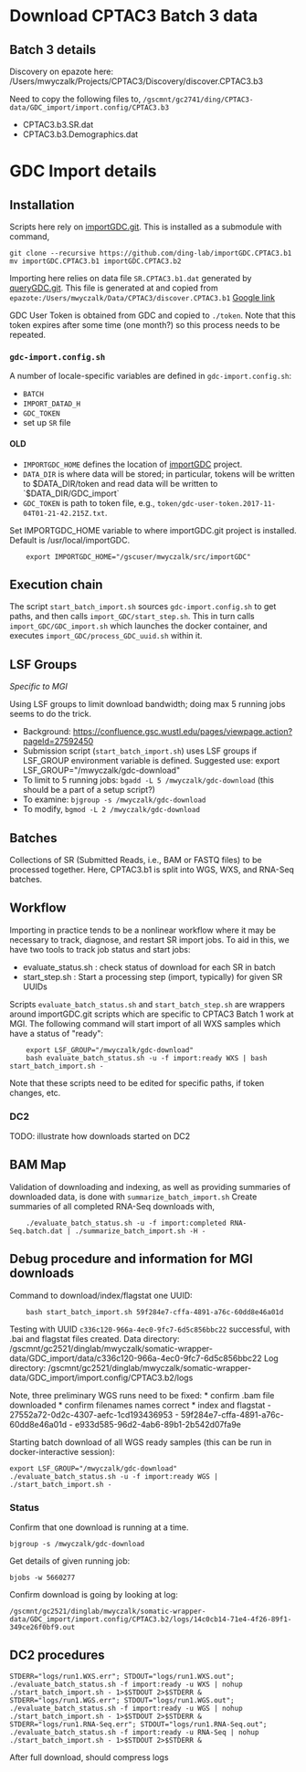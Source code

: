 # Download CPTAC3 Batch 3 data

## Batch 3 details

Discovery on epazote here: /Users/mwyczalk/Projects/CPTAC3/Discovery/discover.CPTAC3.b3

Need to copy the following files to, `/gscmnt/gc2741/ding/CPTAC3-data/GDC_import/import.config/CPTAC3.b3`

* CPTAC3.b3.SR.dat
* CPTAC3.b3.Demographics.dat



# GDC Import details
## Installation

Scripts here rely on [importGDC.git](/gscuser/mwyczalk/src/importGDC). This is installed as a submodule with command,
```
git clone --recursive https://github.com/ding-lab/importGDC.CPTAC3.b1
mv importGDC.CPTAC3.b1 importGDC.CPTAC3.b2
```

Importing here relies on data file `SR.CPTAC3.b1.dat` generated by [queryGDC.git](https://github.com/ding-lab/queryGDC).  This file is generated at and copied
from `epazote:/Users/mwyczalk/Data/CPTAC3/discover.CPTAC3.b1` 
[Google link](https://drive.google.com/open?id=1-GBKph16nUPtJ0LIMXQgfHqulMEcaA01)

GDC User Token is obtained from GDC and copied to `./token`.
Note that this token expires after some time (one month?) so this process needs to be repeated.  

### `gdc-import.config.sh`
A number of locale-specific variables are defined in `gdc-import.config.sh`:

* `BATCH`
* `IMPORT_DATAD_H`
* `GDC_TOKEN`
* set up `SR` file

#### OLD 

* `IMPORTGDC_HOME` defines the location of [importGDC](https://github.com/ding-lab/importGDC) project.
* `DATA_DIR` is where data will be stored; in particular, tokens will be written to $DATA_DIR/token and read data will be written to `$DATA_DIR/GDC_import` 
* `GDC_TOKEN` is path to token file, e.g., `token/gdc-user-token.2017-11-04T01-21-42.215Z.txt`.

Set IMPORTGDC_HOME variable to where importGDC.git project is installed.  Default is /usr/local/importGDC.  
```
    export IMPORTGDC_HOME="/gscuser/mwyczalk/src/importGDC"
```

## Execution chain

The script `start_batch_import.sh` sources `gdc-import.config.sh` to get paths, and then calls `import_GDC/start_step.sh`.
This in turn calls `import_GDC/GDC_import.sh` which launches the docker container, and executes `import_GDC/process_GDC_uuid.sh` within it.

## LSF Groups

*Specific to MGI*

Using LSF groups to limit download bandwidth; doing max 5 running jobs seems to do the trick.
* Background: https://confluence.gsc.wustl.edu/pages/viewpage.action?pageId=27592450
* Submission script (`start_batch_import.sh`) uses LSF groups if LSF_GROUP environment variable is defined.  Suggested use:
    export LSF_GROUP="/mwyczalk/gdc-download"
* To limit to 5 running jobs: `bgadd -L 5 /mwyczalk/gdc-download`  (this should be a part of a setup script?)
* To examine: `bjgroup -s /mwyczalk/gdc-download`
* To modify, `bgmod -L 2 /mwyczalk/gdc-download`

## Batches

Collections of SR (Submitted Reads, i.e., BAM or FASTQ files) to be processed together.  Here, CPTAC3.b1 is split
into WGS, WXS, and RNA-Seq batches.

## Workflow

Importing in practice tends to be a nonlinear workflow where it may be necessary to track, diagnose, and restart SR import jobs.
To aid in this, we have two tools to track job status and start jobs:
* evaluate_status.sh : check status of download for each SR in batch
* start_step.sh : Start a processing step (import, typically) for given SR UUIDs

Scripts `evaluate_batch_status.sh` and `start_batch_step.sh` are wrappers around importGDC.git scripts which are specific to CPTAC3 Batch 1 work at MGI.
The following command will start import of all WXS samples which have a status of "ready":
```
    export LSF_GROUP="/mwyczalk/gdc-download"
    bash evaluate_batch_status.sh -u -f import:ready WXS | bash start_batch_import.sh -
```
Note that these scripts need to be edited for specific paths, if token changes, etc.

### DC2
TODO: illustrate how downloads started on DC2


## BAM Map

Validation of downloading and indexing, as well as providing summaries of downloaded data, is done with `summarize_batch_import.sh`
Create summaries of all completed RNA-Seq downloads with,
```
    ./evaluate_batch_status.sh -u -f import:completed RNA-Seq.batch.dat | ./summarize_batch_import.sh -H -

```


## Debug procedure and information for MGI downloads

Command to download/index/flagstat one UUID:
```
    bash start_batch_import.sh 59f284e7-cffa-4891-a76c-60dd8e46a01d
```

Testing with UUID `c336c120-966a-4ec0-9fc7-6d5c856bbc22` successful, with .bai and flagstat files created.  Data directory:
    /gscmnt/gc2521/dinglab/mwyczalk/somatic-wrapper-data/GDC_import/data/c336c120-966a-4ec0-9fc7-6d5c856bbc22
Log directory:
    /gscmnt/gc2521/dinglab/mwyczalk/somatic-wrapper-data/GDC_import/import.config/CPTAC3.b2/logs

Note, three preliminary WGS runs need to be fixed:
    * confirm .bam file downloaded
    * confirm filenames names correct
    * index and flagstat
    - 27552a72-0d2c-4307-aefc-1cd193436953
    - 59f284e7-cffa-4891-a76c-60dd8e46a01d
    - e933d585-96d2-4ab6-89b1-2b542d07fa9e


Starting batch download of all WGS ready samples (this can be run in docker-interactive session):
```
export LSF_GROUP="/mwyczalk/gdc-download"
./evaluate_batch_status.sh -u -f import:ready WGS | ./start_batch_import.sh -
```

### Status

Confirm that one download is running at a time.
```
bjgroup -s /mwyczalk/gdc-download
```

Get details of given running job:
```
bjobs -w 5660277
```

Confirm download is going by looking at log:
```
/gscmnt/gc2521/dinglab/mwyczalk/somatic-wrapper-data/GDC_import/import.config/CPTAC3.b2/logs/14c0cb14-71e4-4f26-89f1-349ce26f0bf9.out
```

## DC2 procedures

```
STDERR="logs/run1.WXS.err"; STDOUT="logs/run1.WXS.out"; ./evaluate_batch_status.sh -f import:ready -u WXS | nohup ./start_batch_import.sh - 1>$STDOUT 2>$STDERR &
STDERR="logs/run1.WGS.err"; STDOUT="logs/run1.WGS.out"; ./evaluate_batch_status.sh -f import:ready -u WGS | nohup ./start_batch_import.sh - 1>$STDOUT 2>$STDERR &
STDERR="logs/run1.RNA-Seq.err"; STDOUT="logs/run1.RNA-Seq.out"; ./evaluate_batch_status.sh -f import:ready -u RNA-Seq | nohup ./start_batch_import.sh - 1>$STDOUT 2>$STDERR &
```

After full download, should compress logs
